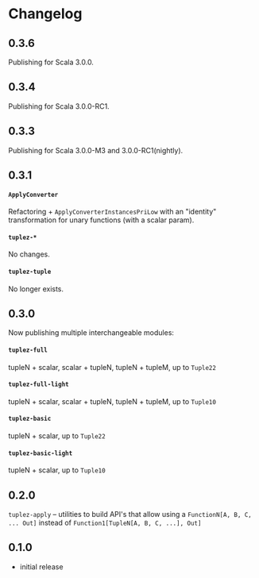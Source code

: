 # Changelog

## 0.3.6

Publishing for Scala 3.0.0.

## 0.3.4

Publishing for Scala 3.0.0-RC1.

## 0.3.3

Publishing for Scala 3.0.0-M3 and 3.0.0-RC1(nightly).

## 0.3.1

#### `ApplyConverter`

Refactoring + `ApplyConverterInstancesPriLow` with an "identity" transformation for unary functions (with a scalar param).

#### `tuplez-*`

No changes.

#### `tuplez-tuple`

No longer exists.

## 0.3.0

Now publishing multiple interchangeable modules:

#### `tuplez-full`
tupleN + scalar, scalar + tupleN, tupleN + tupleM, up to `Tuple22`

#### `tuplez-full-light`
tupleN + scalar, scalar + tupleN, tupleN + tupleM, up to `Tuple10`

#### `tuplez-basic`
tupleN + scalar, up to `Tuple22`

#### `tuplez-basic-light`
tupleN + scalar, up to `Tuple10`

## 0.2.0

`tuplez-apply` – utilities to build API's that allow using a `FunctionN[A, B, C, ... Out]` instead of `Function1[TupleN[A, B, C, ...], Out]`  

## 0.1.0

* initial release

